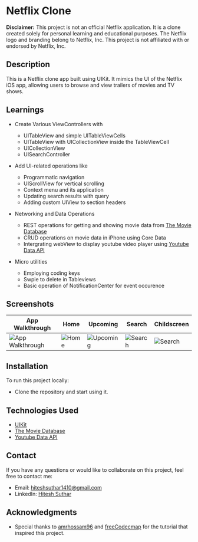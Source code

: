 # Netflix Clone

**Disclaimer:**
This project is not an official Netflix application. It is a clone created solely for personal learning and educational purposes. The Netflix logo and branding belong to Netflix, Inc. This project is not affiliated with or endorsed by Netflix, Inc.

## Description
This is a Netflix clone app built using UIKit. It mimics the UI of the Netflix iOS app, allowing users to browse and view trailers of movies and TV shows.

## Learnings
- Create Various ViewControllers with
  - UITableView and simple UITableViewCells
  - UITableView with UICollectionView inside the TableViewCell
  - UICollectionView
  - UISearchController

- Add UI-related operations like
  - Programmatic navigation
  - UIScrollView for vertical scrolling
  - Context menu and its application
  - Updating search results with query
  - Adding custom UIView to section headers
  
- Networking and Data Operations
  - REST operations for getting and showing movie data from [The Movie Database](https://www.themoviedb.org/)
  - CRUD operations on movie data in iPhone using Core Data
  - Intergrating webView to display youtube video player using [Youtube Data API](https://developers.google.com/youtube/v3/docs/search/list)
  
- Micro utilities
  - Employing coding keys
  - Swpie to delete in Tableviews
  - Basic operation of NotificationCenter for event occurence

## Screenshots
| App Walkthrough                            | Home                            | Upcoming                                     | Search                     |Childscreen           |
| ----------------------------------- | ----------------------------------- | ------------------------------------------- | ------------------------------------------- | ------------------------------------------- |
| ![App Walkthrough](https://github.com/hiteshsuthar1410/NetflixClone/assets/80826512/86e4031e-d61a-43be-a42b-6fe6ae0f1879)| ![Home](https://github.com/hiteshsuthar1410/NetflixClone/assets/80826512/a85113ab-da8c-430d-b6de-559fe12bfeff) | ![Upcoming](https://github.com/hiteshsuthar1410/NetflixClone/assets/80826512/94c4e0c8-23f9-4e43-8196-3a1b6650ddd7) | ![Search](https://github.com/hiteshsuthar1410/NetflixClone/assets/80826512/6486665f-188b-435f-9cb6-e269fdf7aa0f) |  ![Search](https://github.com/hiteshsuthar1410/NetflixClone/assets/80826512/6486665f-188b-435f-9cb6-e269fdf7aa0f)  |  ![Childscreen](https://github.com/hiteshsuthar1410/NetflixClone/assets/80826512/0d30d824-1db3-4556-8ee6-c4aa92f8371a)  |  

## Installation
To run this project locally:
- Clone the repository and start using it.

## Technologies Used
- [UIKit](https://developer.apple.com/documentation/uikit)
- [The Movie Database](https://www.themoviedb.org/)
- [Youtube Data API](https://developers.google.com/youtube/v3/docs/search/list)

## Contact
If you have any questions or would like to collaborate on this project, feel free to contact me:
- Email: hiteshsuthar1410@gmail.com
- LinkedIn: [Hitesh Suthar](https://www.linkedin.com/in/hitesh-suthar-03558215a/)

## Acknowledgments
- Special thanks to [amrhossam96](https://github.com/amrhossam96) and [freeCodecmap](https://github.com/freeCodeCamp) for the tutorial that inspired this project.
